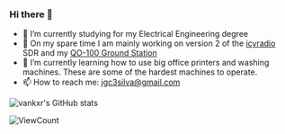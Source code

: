 ### Hi there 👋

- 🔭 I’m currently studying for my Electrical Engineering degree
- 📡 On my spare time I am mainly working on version 2 of the [icyradio](https://github.com/vankxr/icyradio) SDR and my [QO-100 Ground Station](https://github.com/vankxr/qo-100-tools)
- 🌱 I’m currently learning how to use big office printers and washing machines. These are some of the hardest machines to operate.
- 📫 How to reach me: <jgc3silva@gmail.com>

![vankxr's GitHub stats](https://github-readme-stats.vercel.app/api?username=vankxr&count_private=true&show_icons=true&theme=dark)

![ViewCount](https://views.whatilearened.today/views/github/vankxr/vankxr.svg?cache=remove)
